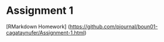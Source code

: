 # Assignment 1
[RMarkdown Homework] (https://github.com/pjournal/boun01-cagataynufer/Assignment-1.html)
